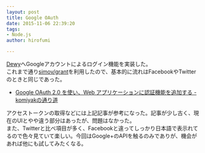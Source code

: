 ```yaml
---
layout: post
title: Google OAuth
date: 2015-11-06 22:39:20
tags:
- Node.js
author: hirofumi

---
```

[Dewy](https://jp.dewy.me/)へGoogleアカウントによるログイン機能を実装した。  
これまで通り[simov/grant](https://github.com/simov/grant)を利用したので、基本的に流れはFacebookやTwitterのときと同じであった。

-   [Google OAuth 2.0 を使い、Web アプリケーションに認証機能を追加する - komiyakの通り道](http://d.hatena.ne.jp/komiyak/20141103/1415016929)

アクセストークンの取得などには上記記事が参考になった。記事が少し古く、現在のUIとやや違う部分はあったが、問題はなかった。  
また、Twitterと比べ項目が多く、Facebookと違ってしっかり日本語で表示れてるので色々見ていて楽しい。今回はGoogle+のAPIを触るのみでありが、機会があれば他にも試してみたくなる。